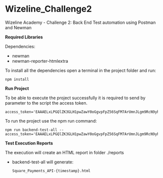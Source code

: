 # Wizeline_Challenge2
Wizeline Academy - Challenge 2: Back End Test automation using Postman and Newman

**Required Libraries**

Dependencies:
  - newman
  - newman-reporter-htmlextra

To install all the dependencies open a terminal in the project folder and run:
  
    npm install
    
 
**Run Project**

To be able to execute the project successfully it is required to send by parameter to the script the access token.

    access_token='EAAAELxLPGQlZK3GLH1pwZawY0oGgvpFpZ56SqFM7ArUmnJLgm9RcN9yhBHGYnbQ'

To run the project use the npm run command:

    npm run backend-test-all -- access_token='EAAAELxLPGQlZK3GLH1pwZawY0oGgvpFpZ56SqFM7ArUmnJLgm9RcN9yhBHGYnbQ'
    
        
**Test Execution Reports**

The execution will create an HTML report in folder ./reports
  - backend-test-all will generate:
  
        Square_Payments_API-{timestamp}.html
